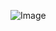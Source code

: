 ![Image](![A8jzdPv6sX34KAQrKvELnQ](https://user-images.githubusercontent.com/97641097/149241483-00ae8012-173f-4322-9a0e-0f1b59ef3c53.jpg)
)
